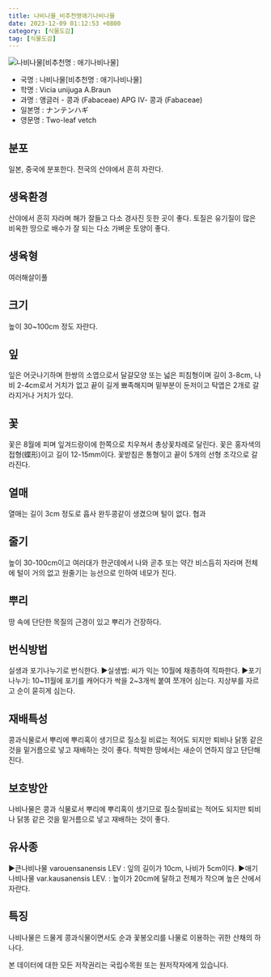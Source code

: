 ```yaml
---
title: 나비나물_비추천명애기나비나물
date: 2023-12-09 01:12:53 +0800
category: [식물도감]
tag: [식물도감]
---
```




![나비나물[비추천명 : 애기나비나물]](/fileUpload/plants/basic/Leguminosae/Vicia/12352/1_th2.JPG)
- 국명 : 나비나물[비추천명 : 애기나비나물]
- 학명 : Vicia unijuga A.Braun
- 과명 : 앵글러 - 콩과 (Fabaceae) APG Ⅳ- 콩과 (Fabaceae)
- 일본명 : ナンテンハギ
- 영문명 : Two-leaf vetch


## 분포
일본, 중국에 분포한다.전국의 산야에서 흔히 자란다.
## 생육환경
산야에서 흔히 자라며 해가 잘들고 다소 경사진 듯한 곳이 좋다. 토질은 유기질이 많은 비옥한 땅으로 배수가 잘 되는 다소 가벼운 토양이 좋다.
## 생육형
여러해살이풀 
## 크기
높이 30~100cm 정도 자란다.
## 잎
잎은 어긋나기하며 한쌍의 소엽으로서 달걀모양 또는 넓은 피침형이며 길이 3-8cm, 나비 2-4cm로서 거치가 없고 끝이 길게 뾰족해지며 밑부분이 둔저이고 탁엽은 2개로 갈라지거나 거치가 있다.
## 꽃
꽃은 8월에 피며 잎겨드랑이에 한쪽으로 치우쳐서 총상꽃차례로 달린다. 꽃은 홍자색의 접형(蝶形)이고 길이 12-15mm이다. 꽃받침은 통형이고 끝이 5개의 선형 조각으로 갈라진다.
## 열매
열매는 길이 3cm 정도로 흡사 완두콩같이 생겼으며 털이 없다. 협과
## 줄기
높이 30-100cm이고 여러대가 한군데에서 나와 곧추 또는 약간 비스듬히 자라며 전체에 털이 거의 없고 원줄기는 능선으로 인하여 네모가 진다.
## 뿌리
땅 속에 단단한 목질의 근경이 있고 뿌리가 건장하다.
## 번식방법
실생과 포기나누기로 번식한다.▶실생법: 씨가 익는 10월에 채종하여 직파한다.▶포기나누기: 10~11월에 포기를 캐어다가 싹을 2~3개씩 붙여 쪼개어 심는다. 지상부를 자르고 순이 묻히게 심는다.
## 재배특성
콩과식물로서 뿌리에 뿌리혹이 생기므로 질소질 비료는 적어도 되지만 퇴비나 닭똥 같은 것을 밑거름으로 넣고 재배하는 것이 좋다. 척박한 땅에서는 새순이 연하지 않고 단단해진다.
## 보호방안
나비나물은 콩과 식물로서 뿌리에 뿌리혹이 생기므로 질소질비료는 적어도 되지만  퇴비나 닭똥 같은 것을 밑거름으로 넣고 재배하는 것이 좋다.
## 유사종
▶큰나비나물 varouensanensis LEV : 잎의 길이가 10cm, 나비가 5cm이다. ▶애기나비나물 var.kausanensis LEV. : 높이가 20cm에 달하고 전체가 작으며 높은 산에서 자란다.
## 특징
나비나물은 드물게 콩과식물이면서도 순과 꽃봉오리를 나물로 이용하는 귀한 산채의 하나다.






본 데이터에 대한 모든 저작권리는 국립수목원 또는 원저작자에게 있습니다.

